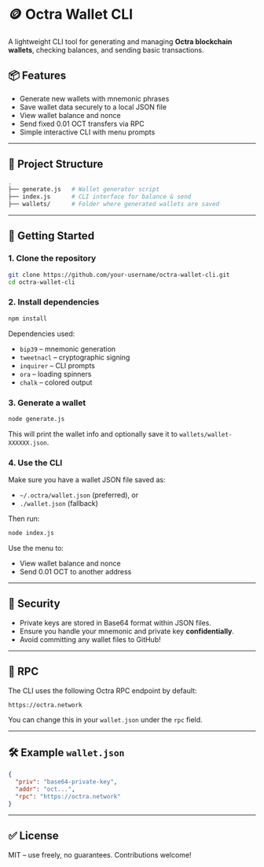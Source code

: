 # 🪙 Octra Wallet CLI

A lightweight CLI tool for generating and managing **Octra blockchain wallets**, checking balances, and sending basic transactions.

## 📦 Features

- Generate new wallets with mnemonic phrases
- Save wallet data securely to a local JSON file
- View wallet balance and nonce
- Send fixed 0.01 OCT transfers via RPC
- Simple interactive CLI with menu prompts

---

## 📁 Project Structure

```bash
.
├── generate.js   # Wallet generator script
├── index.js      # CLI interface for balance & send
├── wallets/      # Folder where generated wallets are saved
````

---

## 🚀 Getting Started

### 1. Clone the repository

```bash
git clone https://github.com/your-username/octra-wallet-cli.git
cd octra-wallet-cli
```

### 2. Install dependencies

```bash
npm install
```

Dependencies used:

* `bip39` – mnemonic generation
* `tweetnacl` – cryptographic signing
* `inquirer` – CLI prompts
* `ora` – loading spinners
* `chalk` – colored output

### 3. Generate a wallet

```bash
node generate.js
```

This will print the wallet info and optionally save it to `wallets/wallet-XXXXXX.json`.

### 4. Use the CLI

Make sure you have a wallet JSON file saved as:

* `~/.octra/wallet.json` (preferred), or
* `./wallet.json` (fallback)

Then run:

```bash
node index.js
```

Use the menu to:

* View wallet balance and nonce
* Send 0.01 OCT to another address

---

## 🔐 Security

* Private keys are stored in Base64 format within JSON files.
* Ensure you handle your mnemonic and private key **confidentially**.
* Avoid committing any wallet files to GitHub!

---

## 📡 RPC

The CLI uses the following Octra RPC endpoint by default:

```
https://octra.network
```

You can change this in your `wallet.json` under the `rpc` field.

---

## 🛠 Example `wallet.json`

```json
{
  "priv": "base64-private-key",
  "addr": "oct...",
  "rpc": "https://octra.network"
}
```

---

## ✅ License

MIT – use freely, no guarantees. Contributions welcome!